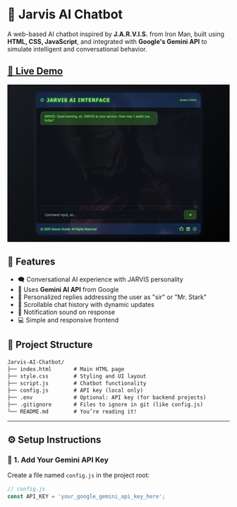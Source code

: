 # 🤖 Jarvis AI Chatbot

A web-based AI chatbot inspired by **J.A.R.V.I.S.** from Iron Man, built using **HTML, CSS, JavaScript**, and integrated with **Google's Gemini API** to simulate intelligent and conversational behavior.

## [👀 Live Demo](https://orewagaurav.github.io/Jarvis-AI-Chatbot/)

![Screenshots](image.png)

## 🧠 Features

- 🗨️ Conversational AI experience with JARVIS personality
- 🎯 Uses **Gemini AI API** from Google
- 🧔 Personalized replies addressing the user as "sir" or "Mr. Stark"
- 📜 Scrollable chat history with dynamic updates
- 🔔 Notification sound on response
- 💻 Simple and responsive frontend

## 📁 Project Structure

```plaintext
Jarvis-AI-Chatbot/
├── index.html       # Main HTML page
├── style.css        # Styling and UI layout
├── script.js        # Chatbot functionality
├── config.js        # API key (local only)
├── .env             # Optional: API key (for backend projects)
├── .gitignore       # Files to ignore in git (like config.js)
└── README.md        # You’re reading it!
```

---

## ⚙️ Setup Instructions

### 🔐 1. Add Your Gemini API Key

Create a file named `config.js` in the project root:

```js
// config.js
const API_KEY = 'your_google_gemini_api_key_here';
```
